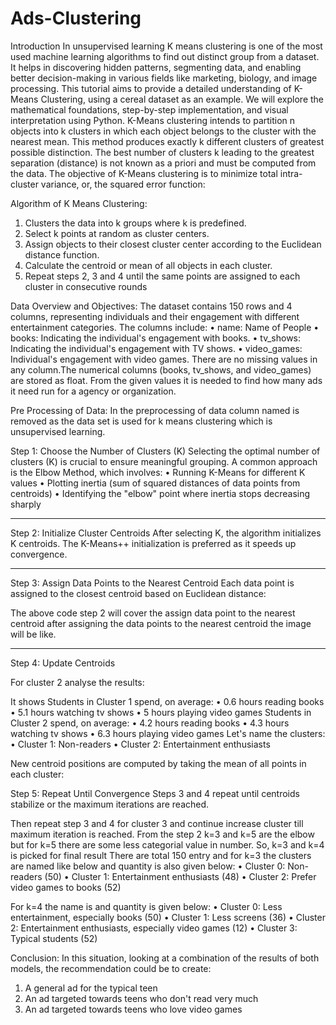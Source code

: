 # Ads-Clustering


Introduction
In unsupervised learning K means clustering is one of the most used machine learning algorithms to find out distinct group from a dataset. It helps in discovering hidden patterns, segmenting data, and enabling better decision-making in various fields like marketing, biology, and image processing. This tutorial aims to provide a detailed understanding of K-Means Clustering, using a cereal dataset as an example. We will explore the mathematical foundations, step-by-step implementation, and visual interpretation using Python.
K-Means clustering intends to partition n objects into k clusters in which each object belongs to the cluster with the nearest mean. This method produces exactly k different clusters of greatest possible distinction. The best number of clusters k leading to the greatest separation (distance) is not known as a priori and must be computed from the data. The objective of K-Means clustering is to minimize total intra-cluster variance, or, the squared error function:

 
Algorithm of K Means Clustering:
1.	Clusters the data into k groups where k  is predefined.
2.	Select k points at random as cluster centers.
3.	Assign objects to their closest cluster center according to the Euclidean distance function.
4.	Calculate the centroid or mean of all objects in each cluster.
5.	Repeat steps 2, 3 and 4 until the same points are assigned to each cluster in consecutive rounds

 

Data Overview and Objectives:
The dataset contains 150 rows and 4 columns, representing individuals and their engagement with different entertainment categories. The columns include:
•	name: Name of People
•	books: Indicating the individual's engagement with books.
•	tv_shows: Indicating the individual's engagement with TV shows.
•	video_games: Individual's engagement with video games.
There are no missing values in any column.The numerical columns (books, tv_shows, and video_games) are stored as float.
From the given values it is needed to find how many ads it need run for a agency or organization.

Pre Processing of Data:
In the preprocessing of data column named is removed as the data set is used for k means clustering which is unsupervised learning.
 

Step 1: Choose the Number of Clusters (K)
Selecting the optimal number of clusters (K) is crucial to ensure meaningful grouping. A common approach is the Elbow Method, which involves:
•	Running K-Means for different K values
•	Plotting inertia (sum of squared distances of data points from centroids)
•	Identifying the "elbow" point where inertia stops decreasing sharply
 
 
 
________________________________________
Step 2: Initialize Cluster Centroids
After selecting K, the algorithm initializes K centroids. The K-Means++ initialization is preferred as it speeds up convergence.
 
________________________________________
Step 3: Assign Data Points to the Nearest Centroid
Each data point is assigned to the closest centroid based on Euclidean distance:
 
The above code step 2 will cover the assign data point to the nearest centroid after assigning the data points to the nearest centroid the image will be like.
 
________________________________________
Step 4: Update Centroids

For cluster 2 analyse the results:
 
It shows  Students in Cluster 1 spend, on average:
•	0.6 hours reading books
•	5.1 hours watching tv shows
•	5 hours playing video games
Students in Cluster 2 spend, on average:
•	4.2 hours reading books
•	4.3 hours watching tv shows
•	6.3 hours playing video games
Let's name the clusters:
•	Cluster 1: Non-readers
•	Cluster 2: Entertainment enthusiasts

New centroid positions are computed by taking the mean of all points in each cluster:
 

Step 5: Repeat Until Convergence
Steps 3 and 4 repeat until centroids stabilize or the maximum iterations are reached.
 
Then repeat step 3 and 4 for cluster 3 and continue increase cluster till maximum iteration is reached.
From the step 2 k=3 and k=5 are the elbow but for k=5 there are some less categorial value in number. So, k=3 and k=4 is picked for final result
There are total 150 entry and for k=3 the clusters are named like below and quantity is also given below:
•	Cluster 0: Non-readers (50)
•	Cluster 1: Entertainment enthusiasts (48)
•	Cluster 2: Prefer video games to books (52)

For k=4 the name is and quantity is given below:
•	Cluster 0: Less entertainment, especially books (50)
•	Cluster 1: Less screens (36)
•	Cluster 2: Entertainment enthusiasts, especially video games (12)
•	Cluster 3: Typical students (52)

Conclusion: In this situation, looking at a combination of the results of both models, the recommendation could be to create:
1.	A general ad for the typical teen
2.	An ad targeted towards teens who don't read very much
3.	An ad targeted towards teens who love video games



